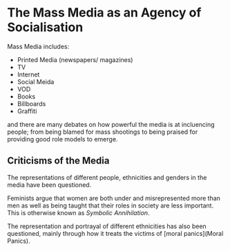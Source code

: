 # The Mass Media as an Agency of Socialisation
Mass Media includes:
* Printed Media (newspapers/ magazines)
* TV
* Internet
* Social Meida
* VOD
* Books
* Billboards
* Graffiti

and there are many debates on how powerful the media is at incluencing people; from being blamed for mass shootings to being praised for providing good role models to emerge.

## Criticisms of the Media
The representations of different people, ethnicities and genders in the media have been questioned.

Feminists argue that women are both under and misrepresented more than men as well as being taught that their roles in society are less important.
This is otherwise known as *Symbolic Annihilation*.

The representation and portrayal of different ethnicities has also been questioned, mainly through how it treats the victims of [moral panics](Moral Panics).
